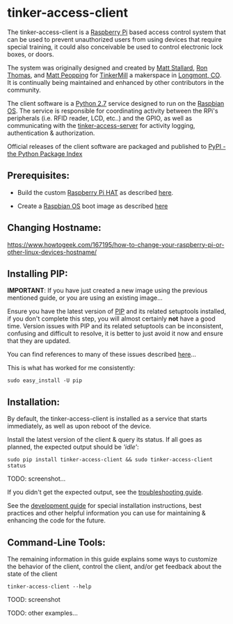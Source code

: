 # tinker-access-client

The tinker-access-client is a [Raspberry Pi](https://www.raspberrypi.org/products/) based access control system that can be used to prevent unauthorized users from using devices that require special training, it could also conceivable be used to control electronic lock boxes, or doors.

The system was originally designed and created by [Matt Stallard](https://github.com/mstallard), [Ron Thomas](https://github.com/RonaldThomas), and [Matt Peopping](https://github.com/analogpixel) for [TinkerMill](http://www.tinkermill.org) a makerspace in [Longmont, CO](https://www.google.com/maps/place/Longmont,+CO/@40.1679379,-105.1678944,12z/data=!3m1!4b1!4m5!3m4!1s0x876bf908d5cc3349:0xc17da1eef3a32735!8m2!3d40.1672068!4d-105.1019275). It is continually being maintained and enhanced by other contributors in the community.

The client software is a [Python 2.7](https://www.python.org/download/releases/2.7/) service designed to run on the [Raspbian OS](https://www.raspberrypi.org/downloads/raspbian/). The service is responsible for coordinating activity between the RPi's peripherals (i.e. RFID reader, LCD, etc..) and the GPIO, as well as communicating with the [tinker-access-server](../tinker_access_server/README.md) for activity logging, authentication & authorization.

Official releases of the client software are packaged and published to [PyPI - the Python Package Index ](https://pypi.python.org/pypi/tinker-access-client/)

## Prerequisites:
- Build the custom [Raspberry Pi HAT](https://www.raspberrypi.org/blog/introducing-raspberry-pi-hats/) as described [here](../docs/RFID_Wiring.pdf).

- Create a [Raspbian OS](https://www.raspberrypi.org/downloads/raspbian/) boot image as described [here](docs/bootimage.md)

## Changing Hostname:

https://www.howtogeek.com/167195/how-to-change-your-raspberry-pi-or-other-linux-devices-hostname/

## Installing PIP:

**IMPORTANT**: If you have just created a new image using the previous mentioned guide, or you are using an existing image...

Ensure you have the latest version of [PIP](https://pip.pypa.io/en/stable) and its related setuptools installed, if you don't complete this step, you will almost certainly __not__ have a good time. Version issues with PIP and its related setuptools can be inconsistent, confusing and difficult to resolve, it is better to just avoid it now and ensure that they are updated.

You can find references to many of these issues described [here](https://pip.pypa.io/en/stable/installing/#upgrading-pip)...

This is what has worked for me consistently:
```commandline
sudo easy_install -U pip
```

## Installation:

By default, the tinker-access-client is installed as a service that starts immediately, as well as upon reboot of the device.

Install the latest version of the client & query its status. If all goes as planned, the expected output should be *'idle'*:

```commandline
sudo pip install tinker-access-client && sudo tinker-access-client status
```

TODO: screenshot...

If you didn't get the expected output, see the [troubleshooting guide](docs/troubleshooting.md).

See the [development guide](docs/development.md) for special installation instructions, best practices and other helpful information you can use for maintaining & enhancing the code for the future.

## Command-Line Tools:
The remaining information in this guide explains some ways to customize the behavior of the client, control the client, and/or get feedback about the state of the client
```
tinker-access-client --help
```
TOOD: screenshot

TODO: other examples...
